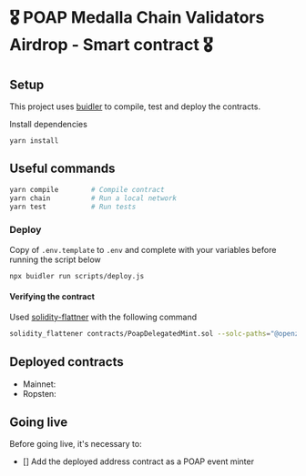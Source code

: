 # 🎖 POAP Medalla Chain Validators Airdrop - Smart contract 🎖

## Setup ##
This project uses [buidler](https://buidler.dev) to compile, test and deploy the contracts.

Install dependencies
```
yarn install
```


## Useful commands ##

```bash
yarn compile        # Compile contract
yarn chain          # Run a local network
yarn test           # Run tests
```

### Deploy ###
Copy of `.env.template` to `.env` and complete with your variables before running the script below
```bash
npx buidler run scripts/deploy.js
```

#### Verifying the contract ####
Used [solidity-flattner](https://github.com/BlockCatIO/solidity-flattener) with the following command
```bash
solidity_flattener contracts/PoapDelegatedMint.sol --solc-paths="@openzeppelin/=$(pwd)/node_modules/@openzeppelin/" --output PoapDelegatedMintFlattened.sol
```

## Deployed contracts ##
 - Mainnet: [](https://etherscan.io/address/)
 - Ropsten: [](https://ropsten.etherscan.io/address/)


## Going live ##
Before going live, it's necessary to:
- [] Add the deployed address contract as a POAP event minter
